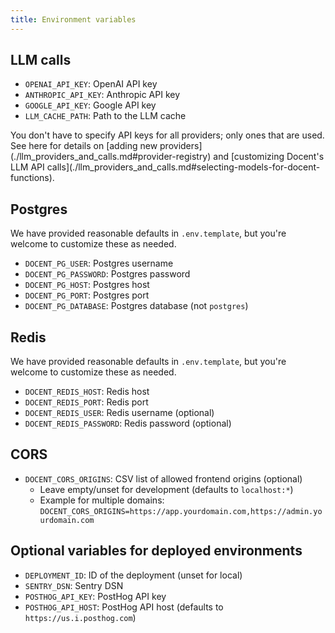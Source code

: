 ```yaml
---
title: Environment variables
---
```


## LLM calls

* `OPENAI_API_KEY`: OpenAI API key
* `ANTHROPIC_API_KEY`: Anthropic API key
* `GOOGLE_API_KEY`: Google API key
* `LLM_CACHE_PATH`: Path to the LLM cache

<Note>
You don't have to specify API keys for all providers; only ones that are used. See here for details on [adding new providers](./llm_providers_and_calls.md#provider-registry) and [customizing Docent's LLM API calls](./llm_providers_and_calls.md#selecting-models-for-docent-functions).
</Note>

## Postgres

We have provided reasonable defaults in `.env.template`, but you're welcome to customize these as needed.

* `DOCENT_PG_USER`: Postgres username
* `DOCENT_PG_PASSWORD`: Postgres password
* `DOCENT_PG_HOST`: Postgres host
* `DOCENT_PG_PORT`: Postgres port
* `DOCENT_PG_DATABASE`: Postgres database (not `postgres`)

## Redis

We have provided reasonable defaults in `.env.template`, but you're welcome to customize these as needed.

* `DOCENT_REDIS_HOST`: Redis host
* `DOCENT_REDIS_PORT`: Redis port
* `DOCENT_REDIS_USER`: Redis username (optional)
* `DOCENT_REDIS_PASSWORD`: Redis password (optional)

## CORS

* `DOCENT_CORS_ORIGINS`: CSV list of allowed frontend origins (optional)
    * Leave empty/unset for development (defaults to `localhost:*`)
    * Example for multiple domains: `DOCENT_CORS_ORIGINS=https://app.yourdomain.com,https://admin.yourdomain.com`

## Optional variables for deployed environments

* `DEPLOYMENT_ID`: ID of the deployment (unset for local)
* `SENTRY_DSN`: Sentry DSN
* `POSTHOG_API_KEY`: PostHog API key
* `POSTHOG_API_HOST`: PostHog API host (defaults to `https://us.i.posthog.com`)
